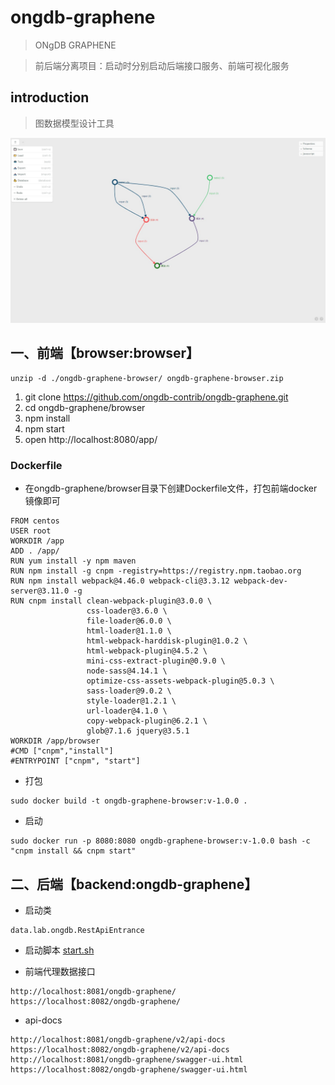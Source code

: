 # ongdb-graphene
>ONgDB GRAPHENE

>前后端分离项目：启动时分别启动后端接口服务、前端可视化服务

## introduction
>图数据模型设计工具

![intro-1](browser/images/intro-1.jpg)

## 一、前端【browser:browser】
```
unzip -d ./ongdb-graphene-browser/ ongdb-graphene-browser.zip
```
1. git clone https://github.com/ongdb-contrib/ongdb-graphene.git
2. cd ongdb-graphene/browser
3. npm install
4. npm start
5. open http://localhost:8080/app/

### Dockerfile
- 在ongdb-graphene/browser目录下创建Dockerfile文件，打包前端docker镜像即可
```
FROM centos
USER root
WORKDIR /app
ADD . /app/
RUN yum install -y npm maven
RUN npm install -g cnpm -registry=https://registry.npm.taobao.org
RUN npm install webpack@4.46.0 webpack-cli@3.3.12 webpack-dev-server@3.11.0 -g
RUN cnpm install clean-webpack-plugin@3.0.0 \
                 css-loader@3.6.0 \
                 file-loader@6.0.0 \
                 html-loader@1.1.0 \
                 html-webpack-harddisk-plugin@1.0.2 \
                 html-webpack-plugin@4.5.2 \
                 mini-css-extract-plugin@0.9.0 \
                 node-sass@4.14.1 \
                 optimize-css-assets-webpack-plugin@5.0.3 \
                 sass-loader@9.0.2 \
                 style-loader@1.2.1 \
                 url-loader@4.1.0 \
                 copy-webpack-plugin@6.2.1 \
                 glob@7.1.6 jquery@3.5.1
WORKDIR /app/browser
#CMD ["cnpm","install"]
#ENTRYPOINT ["cnpm", "start"]
```
- 打包
```
sudo docker build -t ongdb-graphene-browser:v-1.0.0 .
```
- 启动
```
sudo docker run -p 8080:8080 ongdb-graphene-browser:v-1.0.0 bash -c "cnpm install && cnpm start"
```

## 二、后端【backend:ongdb-graphene】
- 启动类
```
data.lab.ongdb.RestApiEntrance
```
- 启动脚本
[start.sh](ongdb-graphene/start.sh)

- 前端代理数据接口
```
http://localhost:8081/ongdb-graphene/
https://localhost:8082/ongdb-graphene/
```
- api-docs
```
http://localhost:8081/ongdb-graphene/v2/api-docs
https://localhost:8082/ongdb-graphene/v2/api-docs
http://localhost:8081/ongdb-graphene/swagger-ui.html
https://localhost:8082/ongdb-graphene/swagger-ui.html
```
